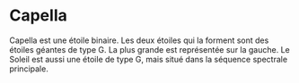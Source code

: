 # Capella

Capella est une étoile binaire. Les deux étoiles qui la forment sont des étoiles
géantes de type G. La plus grande est représentée sur la gauche. Le Soleil est
aussi une étoile de type G, mais situé dans la séquence spectrale principale.
